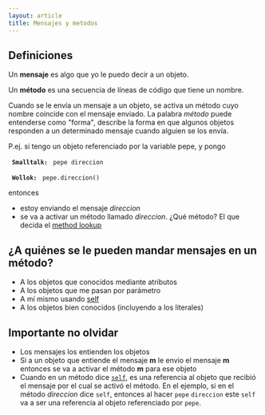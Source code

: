 ```yaml
---
layout: article
title: Mensajes y metodos
---
```


Definiciones
------------

Un **mensaje** es algo que yo le puedo decir a un objeto.

Un **método** es una secuencia de líneas de código que tiene un nombre.

Cuando se le envía un mensaje a un objeto, se activa un método cuyo nombre coincide con el mensaje enviado. La palabra *método* puede entenderse como "forma", describe la forma en que algunos objetos responden a un determinado mensaje cuando alguien se los envía.

P.ej. si tengo un objeto referenciado por la variable pepe, y pongo

` `**`Smalltalk:`**
` pepe direccion`

` `**`Wollok:`**
` pepe.direccion()`

entonces

-   estoy enviando el mensaje *direccion*
-   se va a activar un método llamado *direccion*. ¿Qué método? El que decida el [method lookup](paradigma-de-objetos---method-lookup.html)

¿A quiénes se le pueden mandar mensajes en un método?
-----------------------------------------------------

-   A los objetos que conocidos mediante atributos
-   A los objetos que me pasan por parámetro
-   A mí mismo usando [self](self---pseudovariable.html)
-   A los objetos bien conocidos (incluyendo a los literales)

Importante no olvidar
---------------------

-   Los mensajes los entienden los objetos
-   Si a un objeto que entiende el mensaje **m** le envio el mensaje **m** entonces se va a activar el método **m** para ese objeto
-   Cuando en un método dice [`self`](self---pseudovariable.html), es una referencia al objeto que recibió el mensaje por el cual se activó el método.
    En el ejemplo, si en el método *direccion* dice `self`, entonces al hacer `pepe` `direccion` este `self` va a ser una referencia al objeto referenciado por `pepe`.


